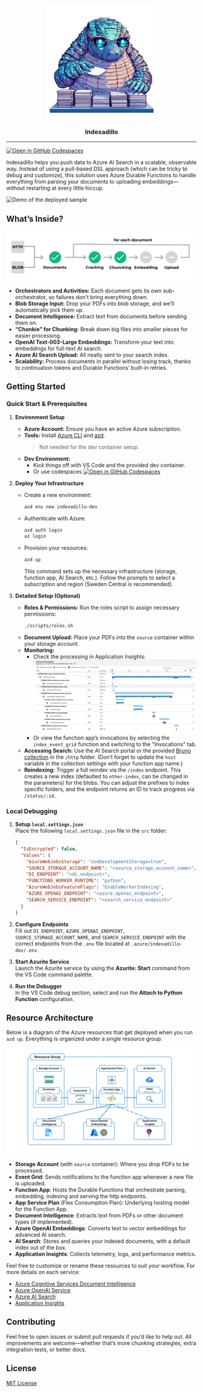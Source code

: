 <!--
---
page_type: sample
description: Indexadillo helps you push data to Azure AI Search in a scalable, observable way. Instead of using a pull-based DSL approach, this solution uses Azure Durable Functions to handle everything from parsing your documents to uploading embeddings.
languages:
- python
products:
- ai-services
- azure-app-service
- azure-cognitive-search
- azure-event-grid
- azure-openai
name: Indexadillo - Index your documents using Durable Functions and AI Search for RAG applications.
urlFragment: template
---
-->

<div align='center'>
<img src="assets/indexadillo.png" alt="Indexadillo Mascot" width="300" >

### Indexadillo

</div>

---
[![Open in GitHub Codespaces](https://img.shields.io/static/v1?style=for-the-badge&label=GitHub+Codespaces&message=Open&color=blue&logo=github)](https://codespaces.new/Azure-Samples/indexadillo?quickstart=1)

Indexadillo helps you push data to Azure AI Search in a scalable, observable way. Instead of using a pull-based DSL
approach (which can be tricky to debug and customize), this solution uses Azure Durable Functions to handle everything from
parsing your documents to uploading embeddings—without restarting at every little hiccup.

![Demo of the deployed sample](assets/indexadillo_demo.gif)

## What’s Inside?

![A workflow diagram shows two data sources labeled “HTTP” and “BLOB” flowing into a “Documents” box. From there, four steps are repeated for each document: “Cracking,” “Chunking,” “Embedding,” and “Upload.” In the diagram, “Cracking” and “Chunking” are highlighted in green to indicate they have started, while “Embedding” and “Upload” are gray to show they haven’t begun yet. A small note above the arrow from “Chunking” to “Embedding” reads “for each document,” emphasizing that all steps happen for each file.](assets/workflow.png)

- **Orchestrators and Activities:** Each document gets its own sub-orchestrator, so failures don't bring everything down.  
- **Blob Storage Input:** Drop your PDFs into blob storage, and we’ll automatically pick them up.  
- **Document Intelligence:** Extract text from documents before sending them on.  
- **“Chonkie” for Chunking:** Break down big files into smaller pieces for easier processing.  
- **OpenAI Text-003-Large Embeddings:** Transform your text into embeddings for full-text AI search.  
- **Azure AI Search Upload:** All neatly sent to your search index.  
- **Scalability:** Process documents in parallel without losing track, thanks to continuation tokens and Durable Functions’ built-in retries.

## Getting Started

### Quick Start & Prerequisites
1. **Environment Setup**
   - **Azure Account:** Ensure you have an active Azure subscription.
   - **Tools:** Install [Azure CLI](https://learn.microsoft.com/cli/azure/install-azure-cli) and
     [azd](https://github.com/azure/azure-dev).
      > Not needed for the dev container setup.
   - **Dev Environment:**
      - Kick things off with VS Code and the provided dev container.
      - Or use codespaces [![Open in GitHub Codespaces](https://img.shields.io/static/v1?style=for-the-badge&label=GitHub+Codespaces&message=Open&color=blue&logo=github)](https://codespaces.new/Azure-Samples/indexadillo?quickstart=1)

2. **Deploy Your Infrastructure**
   - Create a new environment:
     ```bash
     azd env new indexadillo-dev
     ```
   - Authenticate with Azure:
     ```bash
     azd auth login
     az login
     ```
   - Provision your resources:
     ```bash
     azd up
     ```
     This command sets up the necessary infrastructure (storage, function app, AI Search, etc.). Follow the prompts to select a subscription and region (Sweden Central is recommended).

3. **Detailed Setup (Optional)**
   - **Roles & Permissions:** Run the roles script to assign necessary permissions:
     ```bash
     ./scripts/roles.sh
     ```
   - **Document Upload:** Place your PDFs into the `source` container within your storage account.
   - **Monitoring:** 
     - Check the processing in Application Insights:
       ![App Insights](assets/application_insights.png)
     - Or view the function app’s invocations by selecting the `index_event_grid` function and switching to the "Invocations" tab.
   - **Accessing Search:** Use the AI Search portal or the provided [Bruno collection](https://www.usebruno.com/) in the `/http` folder. (Don’t forget to update the `host` variable in the collection settings with your function app name.)
   - **Reindexing:** Trigger a full reindex via the `/index` endpoint. This creates a new index (defaulted to `other-index`, can
     be changed in the parameters) for the blobs. You can adjust the prefixes to index specific folders, and the endpoint returns an ID to track progress
     via `/status/:id`.

### Local Debugging

1. **Setup `local.settings.json`**  
   Place the following `local.settings.json` file in the `src` folder:

   ```json
   {
     "IsEncrypted": false,
     "Values": {
       "AzureWebJobsStorage": "UseDevelopmentStorage=true",
       "SOURCE_STORAGE_ACCOUNT_NAME": "<source_storage_account_name>",
       "DI_ENDPOINT": "<di_endpoint>",
       "FUNCTIONS_WORKER_RUNTIME": "python",
       "AzureWebJobsFeatureFlags": "EnableWorkerIndexing",
       "AZURE_OPENAI_ENDPOINT": "<azure_openai_endpoint>",
       "SEARCH_SERVICE_ENDPOINT": "<search_service_endpoint>"
     }
   }
   ```

2. **Configure Endpoints**  
   Fill out `DI_ENDPOINT`, `AZURE_OPENAI_ENDPOINT`, `SOURCE_STORAGE_ACCOUNT_NAME`, and `SEARCH_SERVICE_ENDPOINT` with the correct endpoints from the `.env` file located at `.azure/indexadillo-dev/.env`.

3. **Start Azurite Service**  
   Launch the Azurite service by using the **Azurite: Start** command from the VS Code command palette.

4. **Run the Debugger**  
   In the VS Code debug section, select and run the **Attach to Python Function** configuration.

## Resource Architecture

Below is a diagram of the Azure resources that get deployed when you run `azd up`. Everything is organized under a single
resource group:

![Resource Diagram](assets/indexadillo-resources.png)

- **Storage Account** (with `source` container): Where you drop PDFs to be processed.
- **Event Grid**: Sends notifications to the function app whenever a new file is uploaded.
- **Function App**: Hosts the Durable Functions that orchestrate parsing, embedding, indexing and serving the http endpoints.
- **App Service Plan** (Flex Consumption Plan): Underlying hosting model for the Function App.
- **Document Intelligence**: Extracts text from PDFs or other document types (if implemented).
- **Azure OpenAI Embeddings**: Converts text to vector embeddings for advanced AI search.
- **AI Search**: Stores and queries your indexed documents, with a default index out of the box.
- **Application Insights**: Collects telemetry, logs, and performance metrics.

Feel free to customize or rename these resources to suit your workflow. For more details on each service:
- [Azure Cognitive Services Document Intelligence](https://learn.microsoft.com/azure/ai-services/document-intelligence/)
- [Azure OpenAI Service](https://learn.microsoft.com/azure/cognitive-services/openai/)
- [Azure AI Search](https://learn.microsoft.com/azure/search/search-what-is-azure-search)
- [Application Insights](https://learn.microsoft.com/azure/azure-monitor/app/app-insights-overview)


## Contributing
Feel free to open issues or submit pull requests if you’d like to help out. All improvements are welcome—whether that’s more chunking strategies, extra integration tests, or better docs.

## License
[MIT License](LICENSE)
